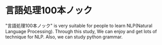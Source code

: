 # 言語処理100本ノック

"言語処理100本ノック" is very suitable for people to learn NLP(Natural Language Processing). Through this study, We can enjoy and get lots of technique for NLP. Also, we can study python grammar.
